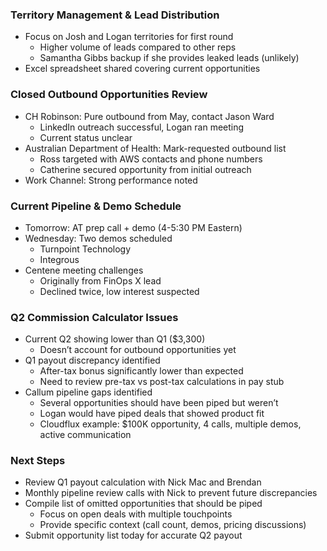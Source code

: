 ### Territory Management & Lead Distribution
- Focus on Josh and Logan territories for first round
    - Higher volume of leads compared to other reps
    - Samantha Gibbs backup if she provides leaked leads (unlikely)
- Excel spreadsheet shared covering current opportunities

### Closed Outbound Opportunities Review
- CH Robinson: Pure outbound from May, contact Jason Ward
    - LinkedIn outreach successful, Logan ran meeting
    - Current status unclear
- Australian Department of Health: Mark-requested outbound list
    - Ross targeted with AWS contacts and phone numbers
    - Catherine secured opportunity from initial outreach
- Work Channel: Strong performance noted

### Current Pipeline & Demo Schedule
- Tomorrow: AT prep call + demo (4-5:30 PM Eastern)
- Wednesday: Two demos scheduled
    - Turnpoint Technology
    - Integrous
- Centene meeting challenges
    - Originally from FinOps X lead
    - Declined twice, low interest suspected

### Q2 Commission Calculator Issues
- Current Q2 showing lower than Q1 ($3,300)
    - Doesn’t account for outbound opportunities yet
- Q1 payout discrepancy identified
    - After-tax bonus significantly lower than expected
    - Need to review pre-tax vs post-tax calculations in pay stub
- Callum pipeline gaps identified
    - Several opportunities should have been piped but weren’t
    - Logan would have piped deals that showed product fit
    - Cloudflux example: $100K opportunity, 4 calls, multiple demos, active communication

### Next Steps
- Review Q1 payout calculation with Nick Mac and Brendan
- Monthly pipeline review calls with Nick to prevent future discrepancies
- Compile list of omitted opportunities that should be piped
    - Focus on open deals with multiple touchpoints
    - Provide specific context (call count, demos, pricing discussions)
- Submit opportunity list today for accurate Q2 payout